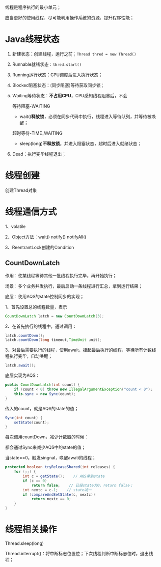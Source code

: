 线程是程序执行的最小单元；

应当更好的使用线程，尽可能利用操作系统的资源，提升程序性能；

# Java线程状态

1. 新建状态：创建线程，运行之前；`Thread thred = new Thread()`

2. Runnable就绪状态：`thred.start()`

3. Running运行状态：CPU调度后进入执行状态；

4. Blocked阻塞状态：(同步阻塞)等待获取同步锁；

5. Waiting等待状态：**不占用CPU**，CPU感知线程阻塞后，不会
   
   等待阻塞-WAITING
   
   - wait()**释放锁**，必须在同步代码中执行，线程进入等待队列，并等待被唤醒；
   
   超时等待-TIME_WAITING
   
   - sleep(long)**不释放锁**，并进入阻塞状态，超时后进入就绪状态；

6. Dead：执行完毕线程退出；

# 线程创建

创建Thread对象

# 线程通信方式

1、volatile

2、Object方法：wait() notify() notifyAll()

3、ReentrantLock创建的Condition

## CountDownLatch

作用：使某线程等待其他一批线程执行完毕，再开始执行；

场景：多个业务并发执行，最后启动一条线程进行汇总，拿到运行结果；

底层：使用AQS的state控制同步的实现；

1、首先设置总的线程数量，表示

```java
CountDownLatch latch = new CountDownLatch(3);
```

2、在首先执行的线程中，通过调用：

```java
latch.countDown();
latch.countDown(long timeout,TimeUnit unit);
```

3、对最后需要执行的线程，使用await，挂起最后执行的线程，等待所有计数线程执行完毕，自动唤醒；

```java
latch.await();
```

底层实现为AQS：

```java
public CountDownLatch(int count) {
    if (count < 0) throw new IllegalArgumentException("count < 0");
    this.sync = new Sync(count);
}
```

传入的count，就是AQS的state的值；

```java
Sync(int count) {
    setState(count);
}
```

每次调用countDown，减少计数器的时候：

都会通过Sync来减少AQS中的state的值；

当state==0，触发singnal，唤醒awati的线程；

```java
protected boolean tryReleaseShared(int releases) {
    for (;;) {
        int c = getState();    // AQS拿到state
        if (c == 0)
            return false;    // 已经state为0，return false；
        int nextc = c-1;    // state减一
        if (compareAndSetState(c, nextc))
            return nextc == 0;
    }
}
```

# 线程相关操作

Thread.sleep(long)

Thread.interrupt()：将中断标志位置位；下次线程判断中断标志位时，退出线程；
